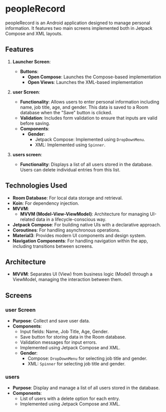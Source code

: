 # peopleRecord

peopleRecord is an Android application designed to manage personal information. It features two main screens implemented both in Jetpack Compose and XML layouts.

## Features

1. **Launcher Screen**:
   - **Buttons**:
     - **Open Compose**: Launches the Compose-based implementation
     - **Open Views**: Launches the XML-based implementation

2. **user Screen**:
   - **Functionality**: Allows users to enter personal information including name, job title, age, and gender. This data is saved to a Room database when the "Save" button is clicked.
   - **Validation**: Includes form validation to ensure that inputs are valid before saving.
   - **Components**:
     - **Gender**:
       - Jetpack Compose: Implemented using `DropDownMenu`.
       - XML: Implemented using `Spinner`.
3. **users screen**:
   - **Functionality**: Displays a list of all users stored in the database. Users can delete individual entries from this list.


## Technologies Used

- **Room Database**: For local data storage and retrieval.
- **Koin**: For dependency injection.
- **MVVM**: 
  - **MVVM (Model-View-ViewModel)**: Architecture for managing UI-related data in a lifecycle-conscious way.
- **Jetpack Compose**: For building native UIs with a declarative approach.
- **Coroutines**: For handling asynchronous operations.
- **Material3**: Provides modern UI components and design system.
- **Navigation Components**: For handling navigation within the app, including transitions between screens.

## Architecture

- **MVVM**: Separates UI (View) from business logic (Model) through a ViewModel, managing the interaction between them.

## Screens

### user Screen

- **Purpose**: Collect and save user data.
- **Components**:
  - Input fields: Name, Job Title, Age, Gender.
  - Save button for storing data in the Room database.
  - Validation messages for input errors.
  - Implemented using Jetpack Compose and XML.
  - **Gender**:
    - Compose: `DropDownMenu` for selecting job title and gender.
    - XML: `Spinner` for selecting job title and gender.

### users

- **Purpose**: Display and manage a list of all users stored in the database.
- **Components**:
  - List of users with a delete option for each entry.
  - Implemented using Jetpack Compose and XML.